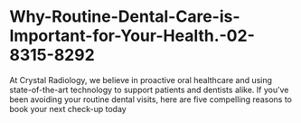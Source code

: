 # Why-Routine-Dental-Care-is-Important-for-Your-Health.-02-8315-8292
At Crystal Radiology, we believe in proactive oral healthcare and using state-of-the-art technology to support patients and dentists alike. If you’ve been avoiding your routine dental visits, here are five compelling reasons to book your next check-up today
